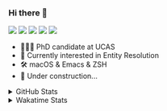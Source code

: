 ### Hi there 👋

[![](https://img.shields.io/badge/-Email-325180?logo=maildotru&logoColor=white&style=flat-square)](mailto:hi@wang.tianshu.me)
[![](https://img.shields.io/badge/-GitHub-black?logo=GitHub&style=flat-square)](https://github.com/tshu-w)
[![](https://img.shields.io/badge/-Telegram-26a5e4?labelColor=fafafa&logo=telegram&style=flat-square)](https://t.me/tshu_w) 
[![](https://img.shields.io/badge/-Twitter-1da1f2?logo=Twitter&logoColor=white&style=flat-square)](https://twitter.com/tshu_w)
[![](https://komarev.com/ghpvc/?username=tshu-w&color=blueviolet&style=flat-square)]()



- 🧑🏻‍🎓 PhD candidate at UCAS
- 🔭 Currently interested in Entity Resolution
- 🛠 macOS & Emacs & ZSH
- 🚧 Under construction...

<details>

<summary>GitHub Stats</summary>

![Tianshu's GitHub stats](https://github-readme-stats.vercel.app/api?username=tshu-w&show_icons=true&theme=buefy&count_private=true)
  
</details>


<details>
  <summary>Wakatime Stats</summary>

  Currently, files accessed by tramp cannot be tracked by wakatime, see https://github.com/wakatime/wakatime-mode/issues/27
  <br>
  
<!--START_SECTION:waka-->
![Code Time](http://img.shields.io/badge/Code%20Time-5%2C972%20hrs%209%20mins-blue)

**I'm an Early 🐤** 

```text
🌞 Morning    72 commits     ████░░░░░░░░░░░░░░░░░░░░░   16.63% 
🌆 Daytime    202 commits    ███████████░░░░░░░░░░░░░░   46.65% 
🌃 Evening    152 commits    ████████░░░░░░░░░░░░░░░░░   35.1% 
🌙 Night      7 commits      ░░░░░░░░░░░░░░░░░░░░░░░░░   1.62%

```
📅 **I'm Most Productive on Tuesday** 

```text
Monday       66 commits     ███░░░░░░░░░░░░░░░░░░░░░░   15.24% 
Tuesday      157 commits    █████████░░░░░░░░░░░░░░░░   36.26% 
Wednesday    52 commits     ███░░░░░░░░░░░░░░░░░░░░░░   12.01% 
Thursday     33 commits     ██░░░░░░░░░░░░░░░░░░░░░░░   7.62% 
Friday       52 commits     ███░░░░░░░░░░░░░░░░░░░░░░   12.01% 
Saturday     51 commits     ███░░░░░░░░░░░░░░░░░░░░░░   11.78% 
Sunday       22 commits     █░░░░░░░░░░░░░░░░░░░░░░░░   5.08%

```


📊 **This Week I Spent My Time On** 

```text
💬 Programming Languages: 
sh                       16 hrs 40 mins      █████████████████████████   100.0%

🔥 Editors: 
Zsh                      16 hrs 40 mins      █████████████████████████   100.0%

🐱‍💻 Projects: 
universal-blocker        7 hrs 42 mins       ███████████░░░░░░░░░░░░░░   46.19% 
Terminal                 6 hrs 25 mins       █████████░░░░░░░░░░░░░░░░   38.56% 
lightning                2 hrs 6 mins        ███░░░░░░░░░░░░░░░░░░░░░░   12.62% 
jhu-mt-hw                20 mins             ░░░░░░░░░░░░░░░░░░░░░░░░░   2.07% 
RankEncoder              5 mins              ░░░░░░░░░░░░░░░░░░░░░░░░░   0.56%

💻 Operating System: 
Linux                    9 hrs 49 mins       ██████████████░░░░░░░░░░░   58.98% 
Mac                      6 hrs 50 mins       ██████████░░░░░░░░░░░░░░░   41.02%

```

**I Mostly Code in Python** 

```text
Python                   11 repos            ████████████░░░░░░░░░░░░░   50.0% 
HTML                     2 repos             ██░░░░░░░░░░░░░░░░░░░░░░░   9.09% 
Emacs Lisp               2 repos             ██░░░░░░░░░░░░░░░░░░░░░░░   9.09% 
JavaScript               2 repos             ██░░░░░░░░░░░░░░░░░░░░░░░   9.09% 
TeX                      2 repos             ██░░░░░░░░░░░░░░░░░░░░░░░   9.09%

```



 Last Updated on 16/09/2022 08:07:43 UTC
<!--END_SECTION:waka-->
</details>
